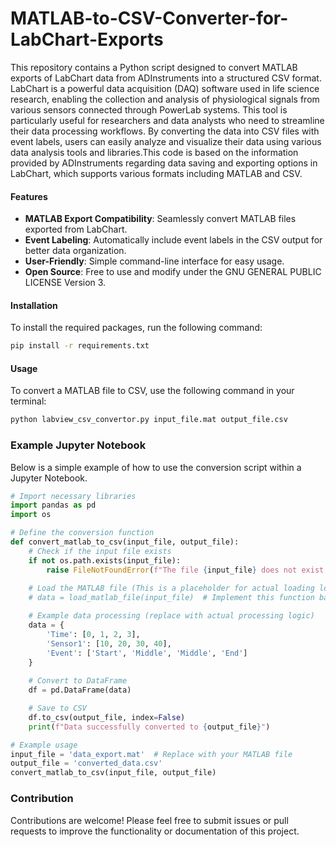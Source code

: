 # MATLAB-to-CSV-Converter-for-LabChart-Exports

This repository contains a Python script designed to convert MATLAB exports of LabChart data from ADInstruments into a structured CSV format. LabChart is a powerful data acquisition (DAQ) software used in life science research, enabling the collection and analysis of physiological signals from various sensors connected through PowerLab systems. This tool is particularly useful for researchers and data analysts who need to streamline their data processing workflows. By converting the data into CSV files with event labels, users can easily analyze and visualize their data using various data analysis tools and libraries.This code is based on the information provided by ADInstruments regarding data saving and exporting options in LabChart, which supports various formats including MATLAB and CSV.

#### Features
- **MATLAB Export Compatibility**: Seamlessly convert MATLAB files exported from LabChart.
- **Event Labeling**: Automatically include event labels in the CSV output for better data organization.
- **User-Friendly**: Simple command-line interface for easy usage.
- **Open Source**: Free to use and modify under the  GNU GENERAL PUBLIC LICENSE Version 3.

#### Installation
To install the required packages, run the following command:

```bash
pip install -r requirements.txt
```

#### Usage
To convert a MATLAB file to CSV, use the following command in your terminal:

```bash
python labview_csv_convertor.py input_file.mat output_file.csv
```

### Example Jupyter Notebook

Below is a simple example of how to use the conversion script within a Jupyter Notebook.

```python
# Import necessary libraries
import pandas as pd
import os

# Define the conversion function
def convert_matlab_to_csv(input_file, output_file):
    # Check if the input file exists
    if not os.path.exists(input_file):
        raise FileNotFoundError(f"The file {input_file} does not exist.")
    
    # Load the MATLAB file (This is a placeholder for actual loading logic)
    # data = load_matlab_file(input_file)  # Implement this function based on your needs

    # Example data processing (replace with actual processing logic)
    data = {
        'Time': [0, 1, 2, 3],
        'Sensor1': [10, 20, 30, 40],
        'Event': ['Start', 'Middle', 'Middle', 'End']
    }
    
    # Convert to DataFrame
    df = pd.DataFrame(data)

    # Save to CSV
    df.to_csv(output_file, index=False)
    print(f"Data successfully converted to {output_file}")

# Example usage
input_file = 'data_export.mat'  # Replace with your MATLAB file
output_file = 'converted_data.csv'
convert_matlab_to_csv(input_file, output_file)
```

### Contribution
Contributions are welcome! Please feel free to submit issues or pull requests to improve the functionality or documentation of this project.
